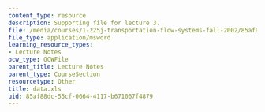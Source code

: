 ```yaml
---
content_type: resource
description: Supporting file for lecture 3.
file: /media/courses/1-225j-transportation-flow-systems-fall-2002/85af88dc55cf06644117b671067f4879_data.xls
file_type: application/msword
learning_resource_types:
- Lecture Notes
ocw_type: OCWFile
parent_title: Lecture Notes
parent_type: CourseSection
resourcetype: Other
title: data.xls
uid: 85af88dc-55cf-0664-4117-b671067f4879
---
```

